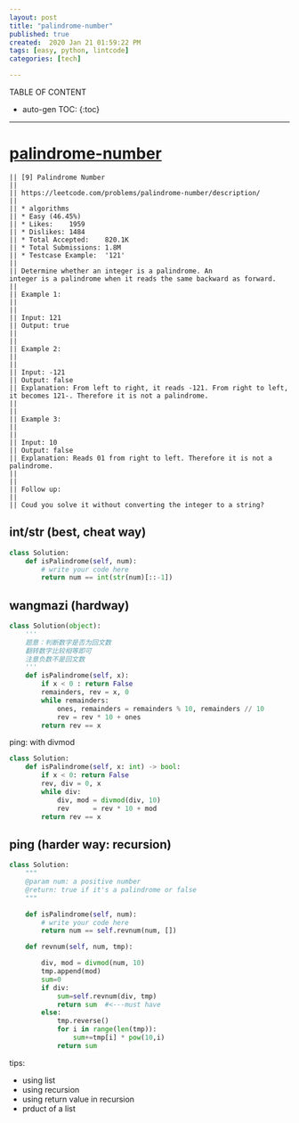 ```yaml
---
layout: post
title: "palindrome-number"
published: true
created:  2020 Jan 21 01:59:22 PM
tags: [easy, python, lintcode]
categories: [tech]

---
```


TABLE OF CONTENT

* auto-gen TOC:
{:toc}

- - -

# [palindrome-number](https://www.lintcode.com/problem/palindrome-number/description)

    || [9] Palindrome Number  
    || 
    || https://leetcode.com/problems/palindrome-number/description/
    || 
    || * algorithms
    || * Easy (46.45%)
    || * Likes:    1959
    || * Dislikes: 1484
    || * Total Accepted:    820.1K
    || * Total Submissions: 1.8M
    || * Testcase Example:  '121'
    || 
    || Determine whether an integer is a palindrome. An integer is a palindrome when it reads the same backward as forward.
    || 
    || Example 1:
    || 
    || 
    || Input: 121
    || Output: true
    || 
    || 
    || Example 2:
    || 
    || 
    || Input: -121
    || Output: false
    || Explanation: From left to right, it reads -121. From right to left, it becomes 121-. Therefore it is not a palindrome.
    || 
    || 
    || Example 3:
    || 
    || 
    || Input: 10
    || Output: false
    || Explanation: Reads 01 from right to left. Therefore it is not a palindrome.
    || 
    || 
    || Follow up:
    || 
    || Coud you solve it without converting the integer to a string?

## int/str (best, cheat way)

```python
class Solution:
    def isPalindrome(self, num):
        # write your code here
        return num == int(str(num)[::-1])
```

## wangmazi (hardway)

```python
class Solution(object):
    '''
    题意：判断数字是否为回文数
    翻转数字比较相等即可
    注意负数不是回文数    
    '''
    def isPalindrome(self, x):
        if x < 0 : return False
        remainders, rev = x, 0
        while remainders:
            ones, remainders = remainders % 10, remainders // 10
            rev = rev * 10 + ones
        return rev == x
```

ping: with divmod

```python
class Solution:
    def isPalindrome(self, x: int) -> bool:
        if x < 0: return False
        rev, div = 0, x
        while div:
            div, mod = divmod(div, 10)
            rev      = rev * 10 + mod
        return rev == x
```


## ping (harder way: recursion)

```python
class Solution:
    """
    @param num: a positive number
    @return: true if it's a palindrome or false
    """

    def isPalindrome(self, num):
        # write your code here
        return num == self.revnum(num, [])

    def revnum(self, num, tmp):

        div, mod = divmod(num, 10)
        tmp.append(mod)
        sum=0
        if div:
            sum=self.revnum(div, tmp)
            return sum  #<---must have
        else:
            tmp.reverse()
            for i in range(len(tmp)):
                sum+=tmp[i] * pow(10,i)
            return sum
```

tips:

* using list
* using recursion
* using return value in recursion
* prduct of a list
